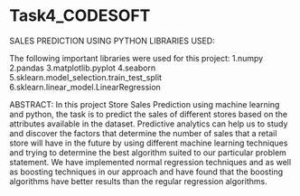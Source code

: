 # Task4_CODESOFT
SALES PREDICTION USING PYTHON
LIBRARIES USED:

The following important libraries were used for this project:
1.numpy
2.pandas
3.matplotlib.pyplot
4.seaborn
5.sklearn.model_selection.train_test_split
6.sklearn.linear_model.LinearRegression

ABSTRACT:
In this project Store Sales Prediction using machine learning and python, the task is to predict the sales of different stores based on the attributes available in the dataset. Predictive analytics can help us to study and discover the factors that determine the number of sales that a retail store will have in the future by using different machine learning techniques and trying to determine the best algorithm suited to our particular problem statement. We have implemented normal regression techniques and as well as boosting techniques in our approach and have found that the boosting algorithms have better results than the regular regression algorithms.
